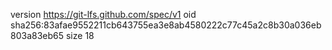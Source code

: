 version https://git-lfs.github.com/spec/v1
oid sha256:83afae9552211cb643755ea3e8ab4580222c77c45a2c8b30a036eb803a83eb65
size 18
